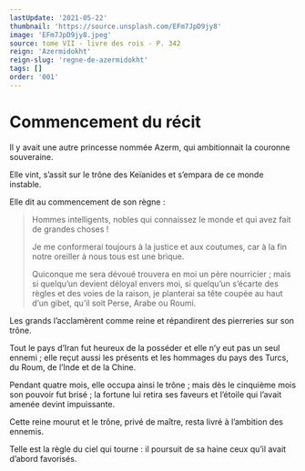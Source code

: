 ```yaml
---
lastUpdate: '2021-05-22'
thumbnail: 'https://source.unsplash.com/EFm7JpD9jy8'
image: 'EFm7JpD9jy8.jpeg'
source: tome VII - livre des rois - P. 342
reign: 'Azermidokht'
reign-slug: 'regne-de-azermidokht'
tags: []
order: '001'
---
```


# Commencement du récit

Il y avait une autre princesse nommée Azerm, qui ambitionnait la couronne souveraine.

Elle vint, s’assit sur le trône des Keïanides et s’empara de ce monde instable.

Elle dit au commencement de son règne :

> Hommes intelligents, nobles qui connaissez le monde et qui avez fait de grandes choses !
>
> Je me conformerai toujours à la justice et aux coutumes, car à la fin notre oreiller à nous tous est une brique.
>
> Quiconque me sera dévoué trouvera en moi un père nourricier ; mais si quelqu’un devient déloyal envers moi, si quelqu’un s’écarte des règles et des voies de la raison, je planterai sa tête coupée au haut d’un gibet, qu’il soit Perse, Arabe ou Roumi.

Les grands l’acclamèrent comme reine et répandirent des pierreries sur son trône.

Tout le pays d’Iran fut heureux de la posséder et elle n’y eut pas un seul ennemi ; elle reçut aussi les présents et les hommages du pays des Turcs, du Roum, de l’Inde et de la Chine.

Pendant quatre mois, elle occupa ainsi le trône ; mais dès le cinquième mois son pouvoir fut brisé ; la fortune lui retira ses faveurs et l’étoile qui l’avait amenée devint impuissante.

Cette reine mourut et le trône, privé de maître, resta livré à l’ambition des ennemis.

Telle est la règle du ciel qui tourne : il poursuit de sa haine ceux qu’il avait d’abord favorisés.
